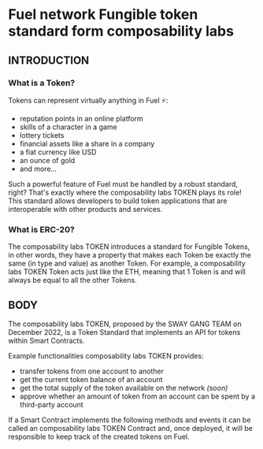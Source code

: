 # Fuel network Fungible token standard form composability labs
## INTRODUCTION

### What is a Token?

Tokens can represent virtually anything in Fuel ⚡️:

- reputation points in an online platform
- skills of a character in a game
- lottery tickets
- financial assets like a share in a company
- a fiat currency like USD
- an ounce of gold
- and more...

Such a powerful feature of Fuel must be handled by a robust standard, right? That's exactly where the composability labs TOKEN plays its role! This standard allows developers to build token applications that are interoperable with other products and services.

### What is ERC-20?

The composability labs TOKEN introduces a standard for Fungible Tokens, in other words, they have a property that makes each Token be exactly the same (in type and value) as another Token. For example, a composability labs TOKEN Token acts just like the ETH, meaning that 1 Token is and will always be equal to all the other Tokens.

## BODY

The composability labs TOKEN, proposed by the SWAY GANG TEAM on December 2022, is a Token Standard that implements an API for tokens within Smart Contracts.

Example functionalities composability labs TOKEN provides:

- transfer tokens from one account to another
- get the current token balance of an account
- get the total supply of the token available on the network *(soon)*
- approve whether an amount of token from an account can be spent by a third-party account

If a Smart Contract implements the following methods and events it can be called an composability labs TOKEN Contract and, once deployed, it will be responsible to keep track of the created tokens on Fuel.



